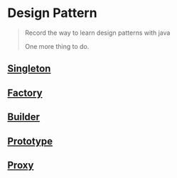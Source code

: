 # Design Pattern
> Record the way to learn design patterns with java
> 
> One more thing to do.
## [Singleton](src/com/sherlock/designpattern/create/singleton/README.md)
## [Factory](src/com/sherlock/designpattern/create/factory/README.md)
## [Builder](src/com/sherlock/designpattern/create/builder/README.md)
## [Prototype](src/com/sherlock/designpattern/create/prototype/README.md)
## [Proxy](src/com/sherlock/designpattern/struct/proxy/README.md)
